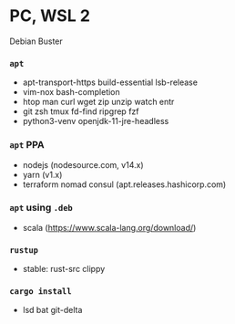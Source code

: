PC, WSL 2
========
Debian Buster

### `apt`
- apt-transport-https build-essential lsb-release
- vim-nox bash-completion
- htop man curl wget zip unzip watch entr
- git zsh tmux fd-find ripgrep fzf
- python3-venv openjdk-11-jre-headless

### `apt` PPA
- nodejs (nodesource.com, v14.x)
- yarn (v1.x)
- terraform nomad consul (apt.releases.hashicorp.com)

### `apt` using `.deb`
- scala (<https://www.scala-lang.org/download/>)

### `rustup`
- stable: rust-src clippy

### `cargo install`
- lsd bat git-delta
